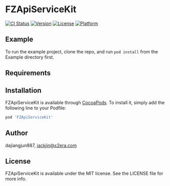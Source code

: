 # FZApiServiceKit

[![CI Status](https://img.shields.io/travis/dajiangjun887/FZApiServiceKit.svg?style=flat)](https://travis-ci.org/dajiangjun887/FZApiServiceKit)
[![Version](https://img.shields.io/cocoapods/v/FZApiServiceKit.svg?style=flat)](https://cocoapods.org/pods/FZApiServiceKit)
[![License](https://img.shields.io/cocoapods/l/FZApiServiceKit.svg?style=flat)](https://cocoapods.org/pods/FZApiServiceKit)
[![Platform](https://img.shields.io/cocoapods/p/FZApiServiceKit.svg?style=flat)](https://cocoapods.org/pods/FZApiServiceKit)

## Example

To run the example project, clone the repo, and run `pod install` from the Example directory first.

## Requirements

## Installation

FZApiServiceKit is available through [CocoaPods](https://cocoapods.org). To install
it, simply add the following line to your Podfile:

```ruby
pod 'FZApiServiceKit'
```

## Author

dajiangjun887, jackjin@x2era.com

## License

FZApiServiceKit is available under the MIT license. See the LICENSE file for more info.
